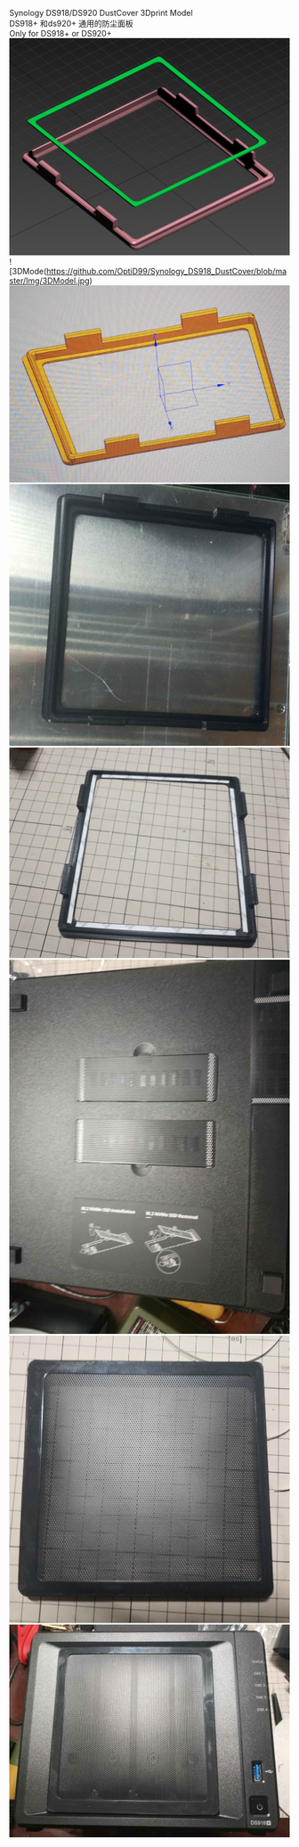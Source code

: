 
Synology DS918/DS920 DustCover 3Dprint Model <br>
DS918+ 和ds920+ 通用的防尘面板
<br>
Only for DS918+ or DS920+
![3dmax](https://github.com/songwqs/Synology_DS920_DustCover/blob/master/Img/3dmax.png)
![3DMode(https://github.com/OptiD99/Synology_DS918_DustCover/blob/master/Img/3DModel.jpg)
![3DModel](https://github.com/OptiD99/Synology_DS918_DustCover/blob/master/Img/3DModel.jpg)
![3DPrint](https://github.com/OptiD99/Synology_DS918_DustCover/blob/master/Img/3DPrint.jpg)
![FinishPrintModel](https://github.com/OptiD99/Synology_DS918_DustCover/blob/master/Img/AfterPrint.jpg)
![Condenser](https://github.com/OptiD99/Synology_DS918_DustCover/blob/master/Img/Condenser.jpg)
![FrontCondenser](https://github.com/OptiD99/Synology_DS918_DustCover/blob/master/Img/CondenserMain.jpg)
![CompleteEffect](https://github.com/OptiD99/Synology_DS918_DustCover/blob/master/Img/DustCoverEffect.jpg)
